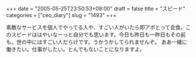 +++
date = "2005-05-25T23:50:53+09:00"
draft = false
title = "スピード"
categories = ["ceo_diary"]
slug = "1493"
+++

素敵なサービスを個人でやってる人や、すごい人がいたら即アポとって会食。このスピードははやいなーっと自分でも思います。今日も昨日も一昨日もその前も。世の中にはすごい人だらけです。うかうかしてられませんぞ。
ああ一緒に働きたい。仕事がしたい。とんでもないことになりますよ。
